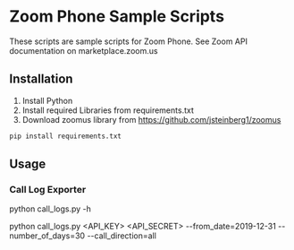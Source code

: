 # Zoom Phone Sample Scripts

These scripts are sample scripts for Zoom Phone. See Zoom API documentation on marketplace.zoom.us

## Installation

1. Install Python
2. Install required Libraries from requirements.txt
3. Download zoomus library from https://github.com/jsteinberg1/zoomus

```bash
pip install requirements.txt
```

## Usage

### Call Log Exporter

python call_logs.py -h

python call_logs.py <API_KEY> <API_SECRET> --from_date=2019-12-31 --number_of_days=30 --call_direction=all

